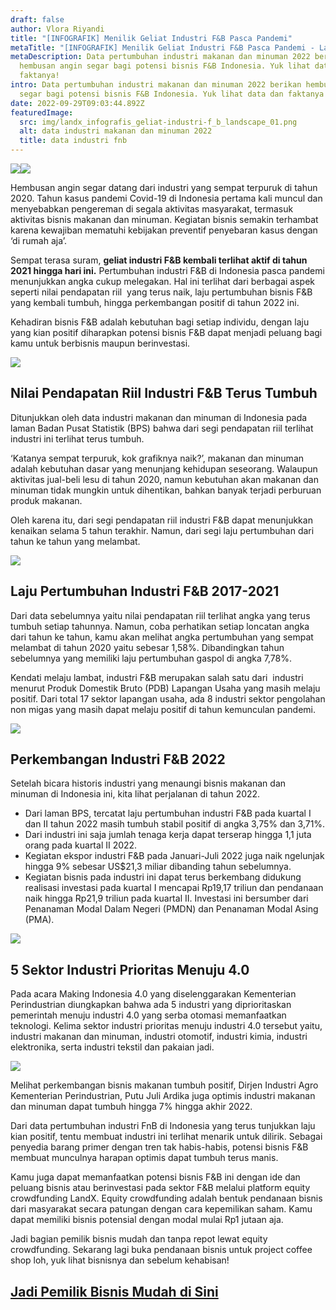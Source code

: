 ```yaml
---
draft: false
author: Vlora Riyandi
title: "[INFOGRAFIK] Menilik Geliat Industri F&B Pasca Pandemi"
metaTitle: "[INFOGRAFIK] Menilik Geliat Industri F&B Pasca Pandemi - LandX"
metaDescription: Data pertumbuhan industri makanan dan minuman 2022 berikan
  hembusan angin segar bagi potensi bisnis F&B Indonesia. Yuk lihat data dan
  faktanya!
intro: Data pertumbuhan industri makanan dan minuman 2022 berikan hembusan angin
  segar bagi potensi bisnis F&B Indonesia. Yuk lihat data dan faktanya!
date: 2022-09-29T09:03:44.892Z
featuredImage:
  src: img/landx_infografis_geliat-industri-f_b_landscape_01.png
  alt: data industri makanan dan minuman 2022
  title: data industri fnb
---
```

![](https://lh5.googleusercontent.com/HRfjrajl5wlci60Re_d72XHOmTZsNnU0PAD4iGnjPJN9rKsal9eCNv569k6NZJaShEZgC5X_QUM-sQ9xwuZ_guSKlhhUNuiMVDQHRiNNsBW4d-K-YxobHkhja-zh_XJ0WgvbMU_1FYpSWdDEOnQ5uAme28lY5YbCIdK5AJuUBW87Ov6_tCxfazD9Mw)![](https://lh4.googleusercontent.com/kIoDK-NQki_ySyL1sxWaJOSqw_1ehQsRzUKm8nsFi8JBNJK_p5JMEDSpJz1ZswXlAG7AjP6KI8L4qyyFTeg0qKPjIBjzTvqq81sEQ_ne58Ae6zE5u48QGICCWkRwuqRHWtYXSd6lD7DjeL6tE9sZY0DBpwc8yWiF6M3foJZzZk5jKbQ-9x6EQM_BCw)

Hembusan angin segar datang dari industri yang sempat terpuruk di tahun 2020. Tahun kasus pandemi Covid-19 di Indonesia pertama kali muncul dan menyebabkan pengereman di segala aktivitas masyarakat, termasuk aktivitas bisnis makanan dan minuman. Kegiatan bisnis semakin terhambat karena kewajiban mematuhi kebijakan preventif penyebaran kasus dengan ‘di rumah aja’. 

Sempat terasa suram, **geliat industri F&B kembali terlihat aktif di tahun 2021 hingga hari ini.** Pertumbuhan industri F&B di Indonesia pasca pandemi menunjukkan angka cukup melegakan. Hal ini terlihat dari berbagai aspek seperti nilai pendapatan riil  yang terus naik, laju pertumbuhan bisnis F&B yang kembali tumbuh, hingga perkembangan positif di tahun 2022 ini.

Kehadiran bisnis F&B adalah kebutuhan bagi setiap individu, dengan laju yang kian positif diharapkan potensi bisnis F&B dapat menjadi peluang bagi kamu untuk berbisnis maupun berinvestasi.

![](https://lh6.googleusercontent.com/cBcL8PKNawauHdVSxeUl7bcT84j1iOmkKQ_rFN7VayyD5pLVqeWCS3gujbkYAVLh3zpDyRHzZO3k7W4GFw2AN2yGdLqXw-yR-wL2xqtxUaXoqCfGHaBRzKhzUF1KEyWmLeeMZ1j6NrE-Qw4Ddp1WsR7W3i135oPSFzI4iFY7zovGeK2EoUC8KzHemA)

## Nilai Pendapatan Riil Industri F&B Terus Tumbuh

Ditunjukkan oleh data industri makanan dan minuman di Indonesia pada laman Badan Pusat Statistik (BPS) bahwa dari segi pendapatan riil terlihat industri ini terlihat terus tumbuh. 

‘Katanya sempat terpuruk, kok grafiknya naik?’, makanan dan minuman adalah kebutuhan dasar yang menunjang kehidupan seseorang. Walaupun aktivitas jual-beli lesu di tahun 2020, namun kebutuhan akan makanan dan minuman tidak mungkin untuk dihentikan, bahkan banyak terjadi perburuan produk makanan.

Oleh karena itu, dari segi pendapatan riil industri F&B dapat menunjukkan kenaikan selama 5 tahun terakhir. Namun, dari segi laju pertumbuhan dari tahun ke tahun yang melambat.

![](https://lh5.googleusercontent.com/_P8NcBCyiCB75LrerjzT7VWVcZVxxNfSbKxQxLOKa_hakYf-DvYReglP9uJHVDa6Nr9jtl5_OxX25Yo41Hol8W-ojYF9PoJ7zLqJspR721TgTvysX2wtcq_JumA2H3LUYo3IrKHTe33Ob-dA2vSHeIkrlngoAPS7SEXFJ1-tjuWm_0j7Rg75FjuS8g)

## Laju Pertumbuhan Industri F&B 2017-2021

Dari data sebelumnya yaitu nilai pendapatan riil terlihat angka yang terus tumbuh setiap tahunnya. Namun, coba perhatikan setiap loncatan angka dari tahun ke tahun, kamu akan melihat angka pertumbuhan yang sempat melambat di tahun 2020 yaitu sebesar 1,58%. Dibandingkan tahun sebelumnya yang memiliki laju pertumbuhan gaspol di angka 7,78%. 

Kendati melaju lambat, industri F&B merupakan salah satu dari  industri menurut Produk Domestik Bruto (PDB) Lapangan Usaha yang masih melaju positif. Dari total 17 sektor lapangan usaha, ada 8 industri sektor pengolahan non migas yang masih dapat melaju positif di tahun kemunculan pandemi.

![](https://lh4.googleusercontent.com/ZcR9mFt7UWs_xoILDrfa9UAJpZgCuZa-J3rYLNvfJs1PZXeEKtByXV_93iD7GnC5Xq7k_mAZpEqwDkgy3FbwETp702yUeuVt_yv8t2fjRoy3HbHKoiFP2FBYl2-k02MyZ_PI0hkIPT7oZItdIAzfo2xIM_tUTO7k4fvcUYUeDmuk31pHFmr5MynHSg)

## Perkembangan Industri F&B 2022

Setelah bicara historis industri yang menaungi bisnis makanan dan minuman di Indonesia ini, kita lihat perjalanan di tahun 2022.

* Dari laman BPS, tercatat laju pertumbuhan industri F&B pada kuartal I dan II tahun 2022 masih tumbuh stabil positif di angka 3,75% dan 3,71%.
* Dari industri ini saja jumlah tenaga kerja dapat terserap hingga 1,1 juta orang pada kuartal II 2022.
* Kegiatan ekspor industri F&B pada Januari-Juli 2022 juga naik ngelunjak hingga 9% sebesar US$21,3 miliar dibanding tahun sebelumnya.
* Kegiatan bisnis pada industri ini dapat terus berkembang didukung realisasi investasi pada kuartal I mencapai Rp19,17 triliun dan pendanaan naik hingga Rp21,9 triliun pada kuartal II. Investasi ini bersumber dari Penanaman Modal Dalam Negeri (PMDN) dan Penanaman Modal Asing (PMA).

![](https://lh6.googleusercontent.com/FonDjezGaQGC_2JvSKV0vykC8phCY_U9KEvJN_Z9mqGEi84M_DtC4wGHCcDnwJsu0Tszif-X8BsC6mhGwP_tIsW02OLMpXqb386EZInWuF2q7BYI3OoPmTchQjHSv9aMNROlQc-GuKs9VqadLBtL-5CzAZu6uZS7Q9g3OvFu6lu2hjrS43XvQx1WmA)

## 5 Sektor Industri Prioritas Menuju 4.0

Pada acara Making Indonesia 4.0 yang diselenggarakan Kementerian Perindustrian diungkapkan bahwa ada 5 industri yang diprioritaskan pemerintah menuju industri 4.0 yang serba otomasi memanfaatkan teknologi. Kelima sektor industri prioritas menuju industri 4.0 tersebut yaitu, industri makanan dan minuman, industri otomotif, industri kimia, industri elektronika, serta industri tekstil dan pakaian jadi.

![](https://lh5.googleusercontent.com/77xLpyCUzNYkJtlfP2Kz1Tz9a06H_7NlFs2Tmmt6RsEjO_oFzaHiwcrZ2l_pj286KLs9CvirIHD18Hb5tqa7IgclfBF3QbD8BJwxYIYURr6oxCtQsIKzaEC-yukPcaDrR6YW4itCKthesyRLn1TzftrRwDhc1FPgOQ0GmgCQqbHt3zh92JBeF6abrg)

Melihat perkembangan bisnis makanan tumbuh positif, Dirjen Industri Agro Kementerian Perindustrian, Putu Juli Ardika juga optimis industri makanan dan minuman dapat tumbuh hingga 7% hingga akhir 2022. 

Dari data pertumbuhan industri FnB di Indonesia yang terus tunjukkan laju kian positif, tentu membuat industri ini terlihat menarik untuk dilirik. Sebagai penyedia barang primer dengan tren tak habis-habis, potensi bisnis F&B membuat munculnya harapan optimis dapat tumbuh terus manis. 

Kamu juga dapat memanfaatkan potensi bisnis F&B ini dengan ide dan peluang bisnis atau berinvestasi pada sektor F&B melalui platform equity crowdfunding LandX. Equity crowdfunding adalah bentuk pendanaan bisnis dari masyarakat secara patungan dengan cara kepemilikan saham. Kamu dapat memiliki bisnis potensial dengan modal mulai Rp1 jutaan aja. 

Jadi bagian pemilik bisnis mudah dan tanpa repot lewat equity crowdfunding. Sekarang lagi buka pendanaan bisnis untuk project coffee shop loh, yuk lihat bisnisnya dan sebelum kehabisan!

## [Jadi Pemilik Bisnis Mudah di Sini](https://app.landx.id/?utm_source=Organic+Page&utm_medium=Content+Blog&utm_campaign=BlogLandX&utm_id=Blog)
